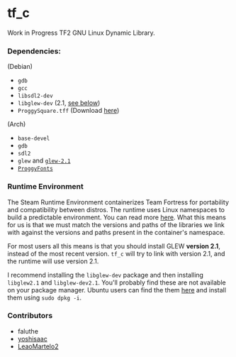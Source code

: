 # tf_c
Work in Progress TF2 GNU Linux Dynamic Library.

### Dependencies:
(Debian)
- `gdb`
- `gcc`
- `libsdl2-dev`
- `libglew-dev` (2.1, [see below](#runtime-environment))
- `ProggySquare.tff` (Download [here](https://github.com/bluescan/proggyfonts/blob/master/ProggyOriginal/ProggySquare.ttf))

(Arch)
- `base-devel`
- `gdb`
- `sdl2`
- `glew` and [`glew-2.1`](https://aur.archlinux.org/packages/glew-2.1)
- [`ProggyFonts`](https://aur.archlinux.org/packages/proggyfonts)

### Runtime Environment
The Steam Runtime Environment containerizes Team Fortress for portability and compatibility between distros. The runtime uses Linux namespaces to build a predictable environment. You can read more [here](https://gitlab.steamos.cloud/steamrt/steam-runtime-tools/-/blob/main/docs/container-runtime.md#steam-linux-runtime-30-sniper). What this means for us is that we must match the versions and paths of the libraries we link with against the versions and paths present in the container's namespace.

For most users all this means is that you should install GLEW **version 2.1**, instead of the most recent version. `tf_c` will try to link with version 2.1, and the runtime will use version 2.1.

I recommend installing the `libglew-dev` package and then installing `libglew2.1` and `libglew-dev2.1`. You'll probably find these are not available on your package manager. Ubuntu users can find the them [here](http://archive.ubuntu.com/ubuntu/pool/universe/g/glew/) and install them using `sudo dpkg -i`.

### Contributors
- faluthe
- [yoshisaac](https://github.com/yoshisaac)
- [LeaoMartelo2](https://github.com/LeaoMartelo2)
